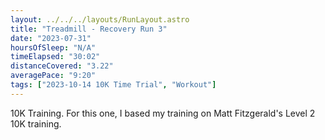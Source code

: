 ```yaml
---
layout: ../../../layouts/RunLayout.astro
title: "Treadmill - Recovery Run 3"
date: "2023-07-31"
hoursOfSleep: "N/A"
timeElapsed: "30:02"
distanceCovered: "3.22"
averagePace: "9:20"
tags: ["2023-10-14 10K Time Trial", "Workout"]
---
```


10K Training. For this one, I based my training on Matt Fitzgerald's Level 2 10K training.
